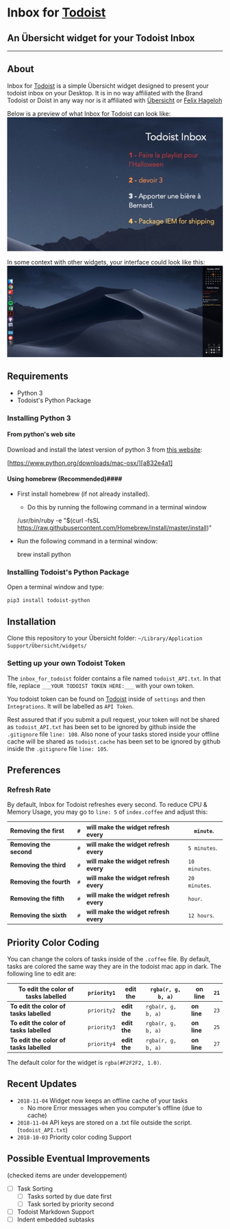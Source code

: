 # Inbox for [Todoist](https://en.todoist.com/tour) #
## An Übersicht widget for your Todoist Inbox ##
---
## About ##
Inbox for [Todoist](https://en.todoist.com/tour) is a simple Übersicht widget designed to present your todoist inbox on your Desktop. It is in no way affiliated with the Brand Todoist or Doist in any way nor is it affiliated with [Übersicht](http://tracesof.net/uebersicht/) or [Felix Hageloh](https://github.com/felixhageloh)


Below is a preview of what Inbox for Todoist can look like:
![Screenshot](screenshot.png)


In some context with other widgets, your interface could look like this:
![Screenshot 2](screenshot2.png)

## Requirements ##

-   Python 3
-   Todoist's Python Package

### Installing Python 3 ###
#### From python's web site ####
Download and install the latest version of python 3 from [this website][687c9c62]:

[https://www.python.org/downloads/mac-osx/][a832e4a1]

  [687c9c62]: https://www.python.org/downloads/mac-osx/ "Python 3 mac downloads"

  [a832e4a1]: https://www.python.org/downloads/mac-osx/ "Python 3 mac downloads"

#### Using homebrew (Recommended)####

-   First install homebrew (if not already installed).
    - Do this by running the following command in a terminal window


    /usr/bin/ruby -e "$(curl -fsSL https://raw.githubusercontent.com/Homebrew/install/master/install)"

-   Run the following command in a terminal window:


    brew install python

### Installing Todoist's Python Package ###
Open a terminal window and type:

    pip3 install todoist-python


## Installation ##
Clone this repository to your Übersicht folder:
`~/Library/Application Support/Übersicht/widgets/`

### Setting up your own Todoist Token ###
The `inbox_for_todoist` folder contains a file named `todoist_API.txt`. In that file, replace
`___YOUR TODOIST TOKEN HERE:___` with your own token.


You todoist token can be found on [Todoist](https://todoist.com) inside of `settings` and then `Integrations`. It will be labelled as `API Token`.

Rest assured that if you submit a pull request, your token will not be shared as `todoist_API.txt` has been set to be ignored by github inside the `.gitignore` file `line: 108`. Also none of your tasks stored inside your offline cache will be shared as `todoist.cache` has been set to be ignored by github inside the `.gitignore` file `line: 105`.

## Preferences ##
### Refresh Rate ###
By default, Inbox for Todoist refreshes every second. To reduce CPU & Memory Usage, you may go to `line: 5` of `index.coffee` and adjust this:

| Removing the first  | `#` | will make the widget refresh every | `minute`.     |
|:--------------------|:----| :--------------------------------- | ------------- |
| __Removing the second__ | `#` | __will make the widget refresh every__ | `5 minutes`.  |
| __Removing the third__  | `#` | __will make the widget refresh every__ | `10 minutes`. |
| __Removing the fourth__ | `#` | __will make the widget refresh every__ | `20 minutes`. |
| __Removing the fifth__  | `#` | __will make the widget refresh every__ | `hour`.       |
| __Removing the sixth__  | `#` | __will make the widget refresh every__ | `12 hours`.   |

## Priority Color Coding ##
You can change the colors of tasks inside of the `.coffee` file.
By default, tasks are colored the same way they are in the todoist mac app in dark.
The following line to edit are:


 To edit the color of tasks labelled | `priority1` | edit the | `rgba(r, g, b, a)` | on line  | `21`
--|---|---|---|---|--
 __To edit the color of tasks labelled__ | `priority2` | __edit the__ | `rgba(r, g, b, a)` | __on line__ | `23`
 __To edit the color of tasks labelled__ | `priority3` | __edit the__ | `rgba(r, g, b, a)` | __on line__ | `25`
 __To edit the color of tasks labelled__ | `priority4` | __edit the__ | `rgba(r, g, b, a)` | __on line__ | `27`


The default color for the widget is `rgba(#F2F2F2, 1.0)`.

## Recent Updates ##
-   `2018-11-04` Widget now keeps an offline cache of your tasks
    -   No more Error messages when you computer's offline (due to cache)
-   `2018-11-04` API keys are stored on a .txt file outside the script. (`todoist_API.txt`)
-   `2018-10-03` Priority color coding Support

## Possible Eventual Improvements ##
(checked items are under developpement)
-   [ ] Task Sorting
    - [ ] Tasks sorted by due date first
    - [ ] Task sorted by priority second
-   [ ] Todoist Markdown Support
-   [ ] Indent embedded subtasks
